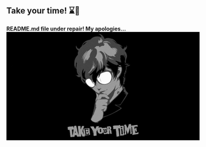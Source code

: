 ## Take your time! ⌛️🎩

**README.md file under repair! My apologies...**
[![Take you time!](gif/takeyourtime.gif)](https://koi-software.github.io/website/)


<!--![GitHub Stats](https://github-readme-stats.vercel.app/api?username=litvinasGH&show_icons=true&count_private=true&theme=radical)
![Top Langs](https://github-readme-stats.vercel.app/api/top-langs/?username=litvinasGH&layout=pie&theme=radical)-->


